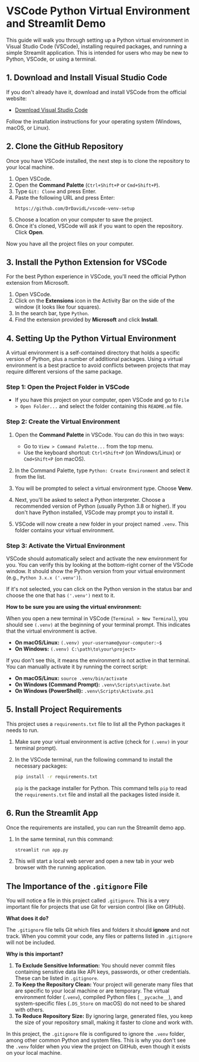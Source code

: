 # VSCode Python Virtual Environment and Streamlit Demo

This guide will walk you through setting up a Python virtual environment in Visual Studio Code (VSCode), installing required packages, and running a simple Streamlit application. This is intended for users who may be new to Python, VSCode, or using a terminal.

## 1. Download and Install Visual Studio Code

If you don't already have it, download and install VSCode from the official website:

*   [Download Visual Studio Code](https://code.visualstudio.com/download)

Follow the installation instructions for your operating system (Windows, macOS, or Linux).

## 2. Clone the GitHub Repository

Once you have VSCode installed, the next step is to clone the repository to your local machine.

1.  Open VSCode.
2.  Open the **Command Palette** (`Ctrl+Shift+P` or `Cmd+Shift+P`).
3.  Type `Git: Clone` and press Enter.
4.  Paste the following URL and press Enter:
    ```
    https://github.com/DrDavidL/vscode-venv-setup
    ```
5.  Choose a location on your computer to save the project.
6.  Once it's cloned, VSCode will ask if you want to open the repository. Click **Open**.

Now you have all the project files on your computer.

## 3. Install the Python Extension for VSCode

For the best Python experience in VSCode, you'll need the official Python extension from Microsoft.

1.  Open VSCode.
2.  Click on the **Extensions** icon in the Activity Bar on the side of the window (it looks like four squares).
3.  In the search bar, type `Python`.
4.  Find the extension provided by **Microsoft** and click **Install**.


## 4. Setting Up the Python Virtual Environment

A virtual environment is a self-contained directory that holds a specific version of Python, plus a number of additional packages. Using a virtual environment is a best practice to avoid conflicts between projects that may require different versions of the same package.

### Step 1: Open the Project Folder in VSCode

*   If you have this project on your computer, open VSCode and go to `File > Open Folder...` and select the folder containing this `README.md` file.

### Step 2: Create the Virtual Environment

1.  Open the **Command Palette** in VSCode. You can do this in two ways:
    *   Go to `View > Command Palette...` from the top menu.
    *   Use the keyboard shortcut: `Ctrl+Shift+P` (on Windows/Linux) or `Cmd+Shift+P` (on macOS).

2.  In the Command Palette, type `Python: Create Environment` and select it from the list.


3.  You will be prompted to select a virtual environment type. Choose **Venv**.

4.  Next, you'll be asked to select a Python interpreter. Choose a recommended version of Python (usually Python 3.8 or higher). If you don't have Python installed, VSCode may prompt you to install it.

5.  VSCode will now create a new folder in your project named `.venv`. This folder contains your virtual environment.

### Step 3: Activate the Virtual Environment

VSCode should automatically select and activate the new environment for you. You can verify this by looking at the bottom-right corner of the VSCode window. It should show the Python version from your virtual environment (e.g., `Python 3.x.x ('.venv')`).


If it's not selected, you can click on the Python version in the status bar and choose the one that has `('.venv')` next to it.

**How to be sure you are using the virtual environment:**

When you open a new terminal in VSCode (`Terminal > New Terminal`), you should see `(.venv)` at the beginning of your terminal prompt. This indicates that the virtual environment is active.

*   **On macOS/Linux:** `(.venv) your-username@your-computer:~$`
*   **On Windows:** `(.venv) C:\path\to\your\project>`

If you don't see this, it means the environment is not active in that terminal. You can manually activate it by running the correct script:
*   **On macOS/Linux:** `source .venv/bin/activate`
*   **On Windows (Command Prompt):** `.venv\Scripts\activate.bat`
*   **On Windows (PowerShell):** `.venv\Scripts\Activate.ps1`

## 5. Install Project Requirements

This project uses a `requirements.txt` file to list all the Python packages it needs to run.

1.  Make sure your virtual environment is active (check for `(.venv)` in your terminal prompt).
2.  In the VSCode terminal, run the following command to install the necessary packages:

    ```bash
    pip install -r requirements.txt
    ```

    `pip` is the package installer for Python. This command tells `pip` to read the `requirements.txt` file and install all the packages listed inside it.

## 6. Run the Streamlit App

Once the requirements are installed, you can run the Streamlit demo app.

1.  In the same terminal, run this command:

    ```bash
    streamlit run app.py
    ```

2.  This will start a local web server and open a new tab in your web browser with the running application.

## The Importance of the `.gitignore` File

You will notice a file in this project called `.gitignore`. This is a very important file for projects that use Git for version control (like on GitHub).

**What does it do?**

The `.gitignore` file tells Git which files and folders it should **ignore** and not track. When you commit your code, any files or patterns listed in `.gitignore` will not be included.

**Why is this important?**

1.  **To Exclude Sensitive Information:** You should never commit files containing sensitive data like API keys, passwords, or other credentials. These can be listed in `.gitignore`.
2.  **To Keep the Repository Clean:** Your project will generate many files that are specific to your local machine or are temporary. The virtual environment folder (`.venv`), compiled Python files (`__pycache__`), and system-specific files (`.DS_Store` on macOS) do not need to be shared with others.
3.  **To Reduce Repository Size:** By ignoring large, generated files, you keep the size of your repository small, making it faster to clone and work with.

In this project, the `.gitignore` file is configured to ignore the `.venv` folder, among other common Python and system files. This is why you don't see the `.venv` folder when you view the project on GitHub, even though it exists on your local machine.
